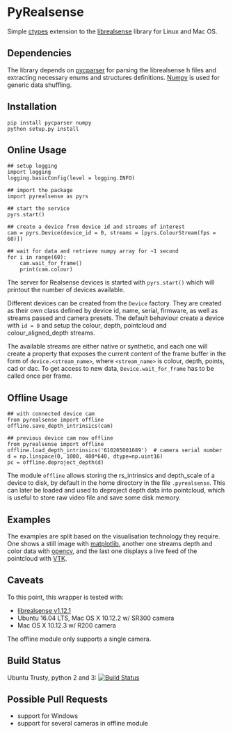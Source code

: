 # PyRealsense

Simple [ctypes](https://docs.python.org/2/library/ctypes.html) extension to the [librealsense](https://github.com/IntelRealSense/librealsense) library for Linux and Mac OS.


## Dependencies

The library depends on [pycparser](https://github.com/eliben/pycparser) for parsing the librealsense h files and extracting necessary enums and structures definitions. [Numpy](http://www.numpy.org/) is used for generic data shuffling.


## Installation

    pip install pycparser numpy
    python setup.py install


## Online Usage

    ## setup logging
    import logging
    logging.basicConfig(level = logging.INFO)

    ## import the package
    import pyrealsense as pyrs

    ## start the service
    pyrs.start()

    ## create a device from device id and streams of interest
    cam = pyrs.Device(device_id = 0, streams = [pyrs.ColourStream(fps = 60)])

    ## wait for data and retrieve numpy array for ~1 second
    for i in range(60):
        cam.wait_for_frame()
        print(cam.colour)

The server for Realsense devices is started with `pyrs.start()` which will printout the number of devices available.

Different devices can be created from the `Device` factory. They are created as their own class defined by device id, name, serial, firmware, as well as streams passed and camera presets. The default behaviour create a device with `id = 0` and setup the colour, depth, pointcloud and colour_aligned_depth streams.

The available streams are either native or synthetic, and each one will create a property that exposes the current content of the frame buffer in the form of `device.<stream_name>`, where `<stream_name>` is colour, depth, points, cad or dac. To get access to new data, `Device.wait_for_frame` has to be called once per frame.


## Offline Usage
```
## with connected device cam
from pyrealsense import offline
offline.save_depth_intrinsics(cam)
```

```
## previous device cam now offline
from pyrealsense import offline
offline.load_depth_intrinsics('610205001689')  # camera serial number
d = np.linspace(0, 1000, 480*640, dtype=np.uint16)
pc = offline.deproject_depth(d)
```

The module `offline` allows storing the rs_intrinsics and depth_scale of a device to disk, by default in the home directory in the file `.pyrealsense`. This can later be loaded and used to deproject depth data into pointcloud, which is useful to store raw video file and save some disk memory.


## Examples

The examples are split based on the visualisation technology they require. One shows a still image with [matplotlib](http://matplotlib.org/), another one streams depth and color data with [opencv](http://opencv.org/), and the last one displays a live feed of the pointcloud with [VTK](http://www.vtk.org/).


## Caveats

To this point, this wrapper is tested with:

- [librealsense v1.12.1](https://github.com/IntelRealSense/librealsense/tree/v1.12.1)
- Ubuntu 16.04 LTS, Mac OS X 10.12.2 w/ SR300 camera
- Mac OS X 10.12.3 w/ R200 camera

The offline module only supports a single camera.


## Build Status

Ubuntu Trusty, python 2 and 3: [![Build Status](https://travis-ci.org/toinsson/pyrealsense.svg?branch=master)](https://travis-ci.org/toinsson/pyrealsense)


## Possible Pull Requests

- support for Windows
- support for several cameras in offline module
